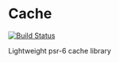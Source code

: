 # Cache
[![Build Status](https://travis-ci.org/JoeBengalen/Cache.svg?branch=develop)](https://travis-ci.org/JoeBengalen/Cache)

Lightweight psr-6 cache library
